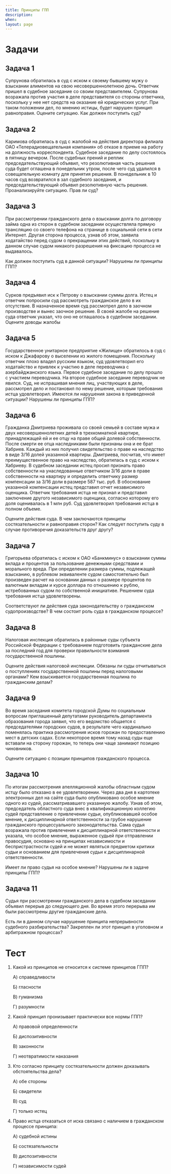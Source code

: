 ```yaml
---
title: Принципы ГПП
description:
when:
layout: page
---
```


# Задачи #

## Задача 1 ##

Супрунова обратилась в суд с иском к своему бывшему мужу о взыскании алиментов на свою несовершеннолетнюю дочь. Ответчик пришел в судебное заседание со своим представителем. Супрунова возражала против участия в деле представителя со стороны ответчика, поскольку у нее нет средств на оказание ей юридических услуг. При таком положении дел, по мнению истицы, будет нарушен принцип равноправия. Оцените ситуацию. Как должен поступить суд?

## Задача 2 ##

Каримова обратилась в суд с жалобой на действия директора филиала ОАО «Телерадиовещательная компания» об отказе в приеме на работу на должность корреспондента. Судебное заседание по делу состоялось в пятницу вечером. После судебных прений и реплик председательствующий объявил, что резолютивная часть решения суда будет оглашена в понедельник утром, после чего суд удалился в совещательную комнату для принятия решения. В понедельник в 10 часов суд возвратился в зал судебного заседания, и председательствующий объявил резолютивную часть решения. Проанализируйте ситуацию. Прав ли суд?

## Задача 3 ##

При рассмотрении гражданского дела о взыскании долга по договору займа одна из сторон в судебном заседании осуществляла прямую трансляцию со своего телефона на странице в социальной сети в сети Интернет. Другая сторона процесса, узнав об этом, заявила ходатайство перед судом о прекращении этих действий, поскольку в данном случае судом никакого разрешения на фиксацию процесса не выдавалось.

Как должен поступить суд в данной ситуации? Нарушены ли принципы ГПП?

## Задача 4 ##

Сурков предъявил иск к Петрову о взыскании суммы долга. Истец и ответчик попросили суд рассмотреть гражданское дело в их отсутствие. В назначенное время суд рассмотрел дело в заочном производстве и вынес заочное решение. В своей жалобе на решение суда ответчик указал, что оно не оглашалось в судебном заседании. Оцените доводы жалобы

## Задача 5 ##

Государственное унитарное предприятие «Жилище» обратилось в суд с иском к Джафарову о выселении из жилого помещения. Поскольку ответчик плохо владел русским языком, суд удовлетворил его ходатайство и привлек к участию в деле переводчика с азербайджанского языка. Первое судебное заседание по делу прошло с участием переводчика. На второе судебное заседание переводчик не явился. Суд, не испрашивая мнения лиц, участвующих в деле, рассмотрел дело и постановил по нему решение, которым требования истца удовлетворил. Имеются ли нарушения закона в приведенной ситуации? Нарушены ли принципы ГПП?

## Задача 6 ##

Гражданка Дмитриева проживала со своей семьей в составе мужа и двух несовершеннолетних детей в трехкомнатной квартире, принадлежащей ей и ее отцу на праве общей долевой собственности. После смерти ее отца наследниками были признаны она и ее брат Хабриев. Каждый из них получил свидетельство о праве на наследство в виде 3/16 долей указанной квартиры. Дмитриева, посчитав, что имеет преимущественное право на наследство, обратилась в суд с иском к Хабриеву. В судебном заседании истец просил признать право собственности на унаследованные ответчиком 3/16 доли в праве собственности на квартиру и определить ответчику размер компенсации за 3/16 доли в размере  587 тыс. руб. В обоснование указанной компенсации истец представил отчет независимого оценщика. Ответчик требования истца не признал и представил заключение другого независимого оценщика, согласно которому его доля оценивалась в 1 млн руб. Суд удовлетворил требования истца в полном объеме.

Оцените действия суда. В чем заключаются принципы состязательности и равноправия сторон? Как следует поступить суду в случае противоречия доказательств  друг другу?

## Задача 7 ##

Григорьева обратилась с иском к ОАО «Банкминус» о взыскании суммы вклада и процентов за пользование денежными средствами и морального вреда. При определении размера суммы, подлежащей взысканию, в рублевом эквиваленте судом самостоятельно был произведен расчет на основании данных о размере процентов по валютным вкладам и курсе доллара по отношению к рублю, истребованных судом по собственной инициативе. Решением суда требования истца удовлетворены.

Соответствуют ли действия суда законодательству о гражданском судопроизводстве? В чем состоит роль суда в гражданском процессе?

## Задача 8 ##

Налоговая инспекция обратилась в районные суды субъекта Российской Федерации с требованием подготовить гражданские дела за последний год для проверки правильности взимания государственной пошлины.

Оцените действия налоговой инспекции. Обязаны ли суды отчитываться о поступлениях государственной пошлины перед налоговыми органами? Кем взыскивается государственная пошлина по гражданским делам?

## Задача 9 ##

Во время заседания комитета городской Думы по социальным вопросам приглашенный депутатами руководитель департамента образования города заявил, что его ведомство общается с председателями городских судов, в результате чего кардинально поменялась практика рассмотрения исков горожан по предоставлению мест в детских садах. Если некоторое время тому назад суды еще вставали на сторону горожан, то теперь они чаще занимают позицию чиновников.

Оцените ситуацию с позиции принципов гражданского процесса.

## Задача 10 ##

По итогам рассмотрения апелляционной жалобы областным судом истцу было отказано в ее удовлетворении. Через два дня в картотеке электронных дел на сайте суда было опубликовано особое мнение одного из судей, рассматривавшего указанную жалобу. Узнав об этом, председатель областного суда внес в квалификационную коллегию судей представление о привлечении судьи, опубликовавшей особое мнение, к дисциплинарной ответственности за грубое нарушение гражданского процессуального законодательства. Сама судья возражала против привлечения к дисциплинарной ответственности и указала, что особое мнение, выраженное судьей при отправлении правосудия, основано на принципах независимости и беспристрастности судей и не может являться предметом критики судьи и основанием для привлечения судьи к дисциплинарной ответственности.

Имеет ли право судья на особое мнение? Нарушены ли в задаче принципы ГПП?

## Задача 11 ##

Судья при рассмотрении гражданского дела в судебном заседании объявил перерыв до следующего дня. Во время этого перерыва им были рассмотрены другие гражданские дела.

Есть ли в данном случае нарушение принципа непрерывности судебного разбирательства? Закреплен ли этот принцип в уголовном и арбитражном процессах?

# Тест #

1. Какой из принципов не относится к системе принципов ГПП?

   А) справедливости

   Б) гласности

   В) гуманизма

   Г) разумности

2. Какой принцип пронизывает практически все нормы ГПП?

   А) правовой определенности

   Б) диспозитивности

   В) законности

   Г) неотвратимости наказания

3. Кто согласно принципу состязательности должен доказывать обстоятельства дела?

   А) обе стороны

   Б) свидетели

   В) суд

   Г) только истец

4. Право истца отказаться от иска связано с наличием в гражданском процессе принципа:

   А) судебной истины
   
   Б) состязательности
 
   В) диспозитивности

   Г) независимости судей
